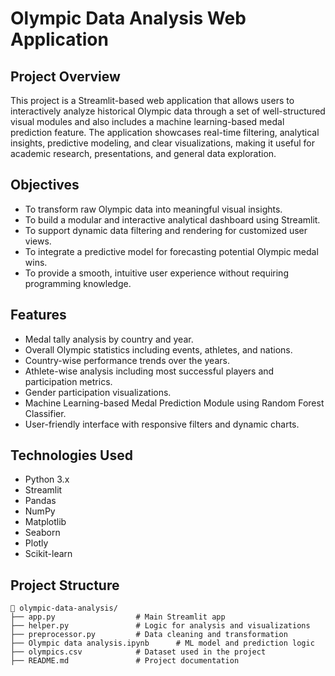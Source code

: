# Olympic Data Analysis Web Application

## Project Overview

This project is a Streamlit-based web application that allows users to interactively analyze historical Olympic data through a set of well-structured visual modules and also includes a machine learning-based medal prediction feature. The application showcases real-time filtering, analytical insights, predictive modeling, and clear visualizations, making it useful for academic research, presentations, and general data exploration.

## Objectives

- To transform raw Olympic data into meaningful visual insights.
- To build a modular and interactive analytical dashboard using Streamlit.
- To support dynamic data filtering and rendering for customized user views.
- To integrate a predictive model for forecasting potential Olympic medal wins.
- To provide a smooth, intuitive user experience without requiring programming knowledge.

## Features

- Medal tally analysis by country and year.
- Overall Olympic statistics including events, athletes, and nations.
- Country-wise performance trends over the years.
- Athlete-wise analysis including most successful players and participation metrics.
- Gender participation visualizations.
- Machine Learning-based Medal Prediction Module using Random Forest Classifier.
- User-friendly interface with responsive filters and dynamic charts.

## Technologies Used

- Python 3.x
- Streamlit
- Pandas
- NumPy
- Matplotlib
- Seaborn
- Plotly
- Scikit-learn

## Project Structure

```
📁 olympic-data-analysis/
├── app.py                  # Main Streamlit app
├── helper.py               # Logic for analysis and visualizations
├── preprocessor.py         # Data cleaning and transformation
├── Olympic data analysis.ipynb      # ML model and prediction logic
├── olympics.csv            # Dataset used in the project
├── README.md               # Project documentation



